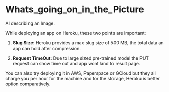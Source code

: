 # Whats_going_on_in_the_Picture

AI describing an Image.

While deploying an app on Heroku, these two points are important:

1. **Slug Size:** Heroku provides a max slug size of 500 MB, the total data an app can hold after compression.

2. **Request TimeOut:** Due to large sized pre-trained model the PUT request can show time out and app wont land to result page.

You can also try deploying it in AWS, Paperspace or GCloud but they all charge you per hour for the machine and for the storage, Heroku is better option comparatively.
